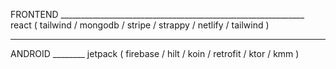 FRONTEND _____________________________________________________________ react ( tailwind / mongodb / stripe / strappy / netlify / tailwind )

---

ANDROID ________ jetpack ( firebase / hilt / koin / retrofit / ktor / kmm )
